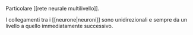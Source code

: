 Particolare [[rete neurale multilivello]].

I collegamenti tra i [[neurone|neuroni]] sono unidirezionali e sempre da un livello a quello immediatamente successivo.
